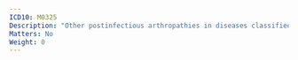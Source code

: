 ```yaml
---
ICD10: M0325
Description: "Other postinfectious arthropathies in diseases classified elsewhere: Pelvic region and thigh"
Matters: No
Weight: 0
---
```


